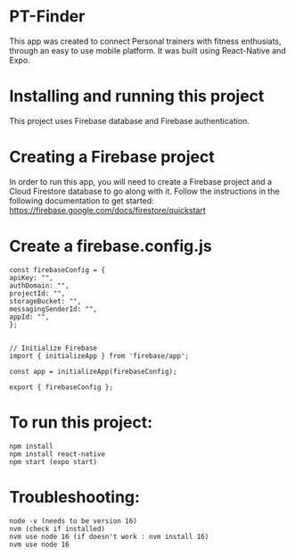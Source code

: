 # PT-Finder

This app was created to connect Personal trainers with fitness enthusiats, through an easy to use mobile platform. It was built using React-Native and Expo.


# Installing and running this project

This project uses Firebase database and Firebase authentication.

# Creating a Firebase project
In order to run this app, you will need to create a Firebase project and a Cloud Firestore database to go along with it. Follow the instructions in the following documentation to get started: https://firebase.google.com/docs/firestore/quickstart


# Create a firebase.config.js

```
const firebaseConfig = {
apiKey: "",
authDomain: "",
projectId: "",
storageBucket: "",
messagingSenderId: "",
appId: "",
};


// Initialize Firebase
import { initializeApp } from 'firebase/app';

const app = initializeApp(firebaseConfig);

export { firebaseConfig };
```

# To run this project:

```
npm install
npm install react-native
npm start (expo start)
```

# Troubleshooting:

```
node -v (needs to be version 16)
nvm (check if installed)
nvm use node 16 (if doesn't work : nvm install 16)
nvm use node 16
```
